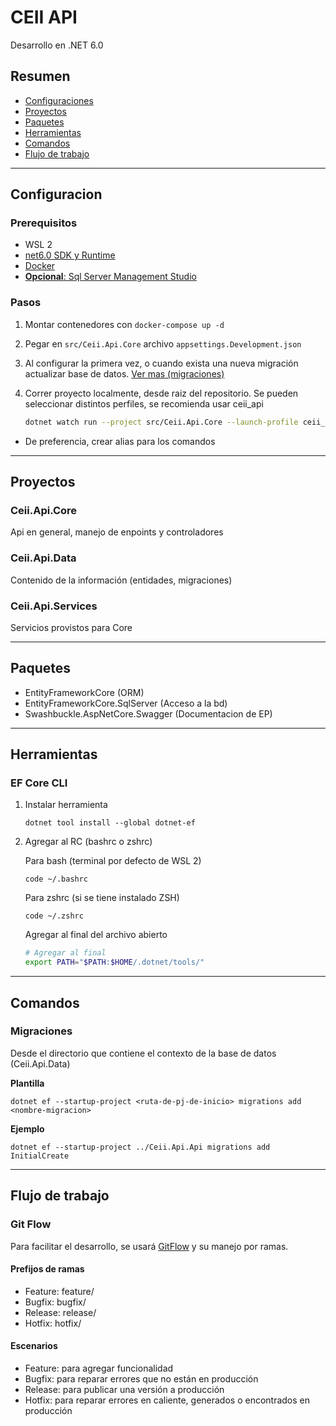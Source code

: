 # CEII API
Desarrollo en .NET 6.0

## Resumen
- [Configuraciones](#configuracion)
- [Proyectos](#proyectos)
- [Paquetes](#paquetes)
- [Herramientas](#herramientas)
- [Comandos](#comandos)
- [Flujo de trabajo](#flujo-de-trabajo)

---
## Configuracion

### Prerequisitos
- WSL 2
- [net6.0 SDK y Runtime](https://docs.microsoft.com/en-us/dotnet/core/install/linux-ubuntu#2110-)
- [Docker](https://docs.docker.com/desktop/windows/wsl/)
- [**Opcional**: Sql Server Management Studio](https://docs.microsoft.com/en-us/sql/ssms/download-sql-server-management-studio-ssms?view=sql-server-ver15)

### Pasos
1. Montar contenedores con `docker-compose up -d`

2. Pegar en `src/Ceii.Api.Core` archivo `appsettings.Development.json`

3. Al configurar la primera vez, o cuando exista una nueva migración actualizar base de datos. [Ver mas (migraciones)](#comandos)

4. Correr proyecto localmente, desde raiz del repositorio. Se pueden seleccionar distintos perfiles, se recomienda usar ceii_api

    ```bash
    dotnet watch run --project src/Ceii.Api.Core --launch-profile ceii_api
    ```

- De preferencia, crear alias para los comandos

---
## Proyectos

### Ceii.Api.Core
Api en general, manejo de enpoints y controladores

### Ceii.Api.Data
Contenido de la información (entidades, migraciones)


### Ceii.Api.Services
Servicios provistos para Core

---
## Paquetes
- EntityFrameworkCore (ORM)
- EntityFrameworkCore.SqlServer (Acceso a la bd)
- Swashbuckle.AspNetCore.Swagger (Documentacion de EP)


---
## Herramientas
### EF Core CLI
1. Instalar herramienta

    `dotnet tool install --global dotnet-ef`


2. Agregar al RC (bashrc o zshrc)

    Para bash (terminal por defecto de WSL 2)
    ```
    code ~/.bashrc
    ```

    Para zshrc (si se tiene instalado ZSH)
    ```
    code ~/.zshrc
    ```

    Agregar al final del archivo abierto

    ```bash
    # Agregar al final
    export PATH="$PATH:$HOME/.dotnet/tools/"
    ```


---
## Comandos

### Migraciones
Desde el directorio que contiene el contexto de la base de datos (Ceii.Api.Data)

**Plantilla**

`dotnet ef --startup-project <ruta-de-pj-de-inicio> migrations add <nombre-migracion>`

**Ejemplo**

`dotnet ef --startup-project ../Ceii.Api.Api migrations add InitialCreate`


---
## Flujo de trabajo

### Git Flow
Para facilitar el desarrollo, se usará [GitFlow](https://danielkummer.github.io/git-flow-cheatsheet/) y su manejo por ramas.

#### Prefijos de ramas
- Feature: feature/
- Bugfix: bugfix/
- Release: release/
- Hotfix: hotfix/

#### Escenarios
- Feature: para agregar funcionalidad
- Bugfix: para reparar errores que no están en producción
- Release: para publicar una versión a producción
- Hotfix: para reparar errores en caliente, generados o encontrados en producción